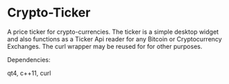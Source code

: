 # Crypto-Ticker
A price ticker for crypto-currencies.
The ticker is a simple desktop widget and also functions as a Ticker Api reader for any Bitcoin or Cryptocurrency Exchanges. The curl wrapper may be reused for for other purposes.

Dependencies:

qt4, c++11, curl

